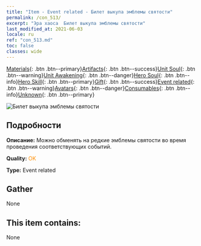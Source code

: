 ```yaml
---
title: "Item - Event related - Билет выкупа эмблемы святости"
permalink: /con_513/
excerpt: "Эра хаоса  Билет выкупа эмблемы святости"
last_modified_at: 2021-06-03
locale: ru
ref: "con_513.md"
toc: false
classes: wide
---
```

 [Materials](/ItemsRU/){: .btn .btn--primary}[Artifacts](/ItemsRU/Artifacts/){: .btn .btn--success}[Unit Soul](/ItemsRU/UnitSoul/){: .btn .btn--warning}[Unit Awakening](/ItemsRU/UnitAwakening/){: .btn .btn--danger}[Hero Soul](/ItemsRU/HeroSoul/){: .btn .btn--info}[Hero Skill](/ItemsRU/HeroSkill/){: .btn .btn--primary}[Gift](/ItemsRU/Gift/){: .btn .btn--success}[Event related](/ItemsRU/Events/){: .btn .btn--warning}[Avatars](/ItemsRU/Avatars/){: .btn .btn--danger}[Consumables](/ItemsRU/Consumables/){: .btn .btn--info}[Unknown](/ItemsRU/Unknown/){: .btn .btn--primary}

 ![Билет выкупа эмблемы святости](/images/t/i_10003.png)

## Подробности
 **Описание:** Можно обменять на редкие эмблемы святости во время проведения соответствующих событий.

 **Quality:** <span style="color: #FF8C00">OK</span>

 **Type:** Event related

## Gather

  None

## This item contains:

  None

